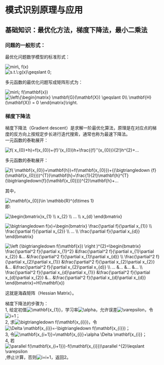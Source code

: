 # 模式识别原理与应用
## 基础知识：最优化方法，梯度下降法，最小二乘法

### 问题的一般形式：
最优化问题数学模型的标准形式：<br />


<img src="http://latex.codecogs.com/gif.latex?min\,&space;f(x)" title="min\, f(x)" /><br />
<img src="http://latex.codecogs.com/gif.latex?s.t.\:g(x)\geqslant&space;0;" title="s.t.\:g(x)\geqslant 0;" />


多元函数的最优化问题写成矩阵形式为：<br />


<img src="http://latex.codecogs.com/gif.latex?min\;&space;f(\mathbf{x})" title="min\; f(\mathbf{x})" /><br />
<img src="http://latex.codecogs.com/gif.latex?\left\{\begin{matrix}&space;\mathbf{G}(\mathbf{X})&space;\geqslant&space;0\\&space;\mathbf{H}(\mathbf{X})&space;=&space;0&space;\end{matrix}\right." title="\left\{\begin{matrix} \mathbf{G}(\mathbf{X}) \geqslant 0\\ \mathbf{H}(\mathbf{X}) = 0 \end{matrix}\right." />

### 梯度下降法
  梯度下降法（Gradient descent）是求解一阶最优化算法，原理是在对应点的梯度的反方向上按规定步长进行迭代搜索，通常也称为最速下降法。<br />
一元函数的泰勒展开：<br />


<img src="http://latex.codecogs.com/gif.latex?f(&space;x_{0}&plus;h)=f(x_{0})&plus;{f}'(x_{0})h&plus;\frac{{f}''(x_{0})}{2!}h^{2}&plus;..." title="f( x_{0}+h)=f(x_{0})+{f}'(x_{0})h+\frac{{f}''(x_{0})}{2!}h^{2}+..." /><br />


多元函数的泰勒展开：<br />


<img src="http://latex.codecogs.com/gif.latex?f(&space;\mathbf{x_{0}}&plus;\mathbf{h})=f(\mathbf{x_{0}})&plus;{(\bigtriangledown&space;{f}(\mathbf{x_{0}}))^{T}}\mathbf{h}&plus;\frac{1}{2!}\mathbf{h}^{T}(\bigtriangledown{f}(\mathbf{x_{0}}))^{2}\mathbf{h}&plus;..." title="f( \mathbf{x_{0}}+\mathbf{h})=f(\mathbf{x_{0}})+{(\bigtriangledown {f}(\mathbf{x_{0}}))^{T}}\mathbf{h}+\frac{1}{2!}\mathbf{h}^{T}(\bigtriangledown{f}(\mathbf{x_{0}}))^{2}\mathbf{h}+..." />


其中，<br />


<img src="http://latex.codecogs.com/gif.latex?\mathbf{x_{0}}\in&space;\mathbb{R}^{d\times&space;1}" title="\mathbf{x_{0}}\in \mathbb{R}^{d\times 1}" /><br />
即:<br />


<img src="http://latex.codecogs.com/gif.latex?\begin{bmatrix}x_{1}&space;\\&space;x_{2}&space;\\&space;...&space;\\&space;x_{d}&space;\end{bmatrix}" title="\begin{bmatrix}x_{1} \\ x_{2} \\ ... \\ x_{d} \end{bmatrix}" /><br />


<img src="http://latex.codecogs.com/gif.latex?\bigtriangledown&space;f(x)=\begin{bmatrix}&space;\frac{\partial&space;f}{\partial&space;x_{1}}&space;\\&space;\frac{\partial&space;f}{\partial&space;x_{2}}&space;\\&space;...&space;\\&space;\frac{\partial&space;f}{\partial&space;x_{d}}&space;\end{bmatrix}" title="\bigtriangledown f(x)=\begin{bmatrix} \frac{\partial f}{\partial x_{1}} \\ \frac{\partial f}{\partial x_{2}} \\ ... \\ \frac{\partial f}{\partial x_{d}} \end{bmatrix}" /><br />


<img src="http://latex.codecogs.com/gif.latex?\left&space;(\bigtriangledown&space;f(\mathbf{x})&space;\right&space;)^{2}=\begin{bmatrix}&space;\frac{\partial^2&space;f}{\partial&space;x_{1}^2}&space;&\frac{\partial^2&space;f}{\partial&space;x_{1}\partial&space;x_{2}}&space;&...&space;&\frac{\partial^2&space;f}{\partial&space;x_{1}\partial&space;x_{d}}&space;\\&space;\frac{\partial^2&space;f}{\partial&space;x_{2}\partial&space;x_{1}}&space;&\frac{\partial^2&space;f}{\partial&space;x_{2}\partial&space;x_{2}}&space;&...&space;&\frac{\partial^2&space;f}{\partial&space;x_{2}\partial&space;x_{d}}&space;\\&space;...&space;&...&space;&...&space;&...&space;\\&space;\frac{\partial^2&space;f}{\partial&space;x_{d}\partial&space;x_{1}}&space;&\frac{\partial^2&space;f}{\partial&space;x_{d}\partial&space;x_{2}}&space;&...&space;&\frac{\partial^2&space;f}{\partial&space;x_{d}\partial&space;x_{d}}&space;\end{bmatrix}=H(\mathbf{x})" title="\left (\bigtriangledown f(\mathbf{x}) \right )^{2}=\begin{bmatrix} \frac{\partial^2 f}{\partial x_{1}^2} &\frac{\partial^2 f}{\partial x_{1}\partial x_{2}} &... &\frac{\partial^2 f}{\partial x_{1}\partial x_{d}} \\ \frac{\partial^2 f}{\partial x_{2}\partial x_{1}} &\frac{\partial^2 f}{\partial x_{2}\partial x_{2}} &... &\frac{\partial^2 f}{\partial x_{2}\partial x_{d}} \\ ... &... &... &... \\ \frac{\partial^2 f}{\partial x_{d}\partial x_{1}} &\frac{\partial^2 f}{\partial x_{d}\partial x_{2}} &... &\frac{\partial^2 f}{\partial x_{d}\partial x_{d}} \end{bmatrix}=H(\mathbf{x})" /><br />


这就是海森矩阵（Hessian Matrix）。


梯度下降法的步骤为：<br />
1, 给定初值<img src="http://latex.codecogs.com/gif.latex?\mathbf{x_{1}}" title="\mathbf{x_{1}}" />，学习率<img src="http://latex.codecogs.com/gif.latex?\alpha" title="\alpha" />，允许误差<img src="http://latex.codecogs.com/gif.latex?\varepsilon" title="\varepsilon" />，令<img src="http://latex.codecogs.com/gif.latex?i=1" title="i=1" />；<br />
2, 求<img src="http://latex.codecogs.com/gif.latex?\bigtriangledown&space;f(\mathbf{x_{i}})" title="\bigtriangledown f(\mathbf{x_{i}})" />，令<img src="http://latex.codecogs.com/gif.latex?\Delta&space;\mathbf{x_{i}}=-\bigtriangledown&space;f(\mathbf{x_{i}})" title="\Delta \mathbf{x_{i}}=-\bigtriangledown f(\mathbf{x_{i}})" />；<br />
3, 令<img src="http://latex.codecogs.com/gif.latex?\mathbf{x_{i&plus;1}}=\mathbf{x_{i}}&plus;\alpha&space;\Delta&space;\mathbf{x_{i}}" title="\mathbf{x_{i+1}}=\mathbf{x_{i}}+\alpha \Delta \mathbf{x_{i}}" />；<br />
4, 若<img src="http://latex.codecogs.com/gif.latex?\parallel&space;f(\mathbf{x_{i&plus;1}})-f(\mathbf{x_{i}})\parallel&space;^{2}\leqslant&space;\varepsilon" title="\parallel f(\mathbf{x_{i+1}})-f(\mathbf{x_{i}})\parallel ^{2}\leqslant \varepsilon" />,停止计算，否则<img src="http://latex.codecogs.com/gif.latex?i=i&plus;1" title="i=i+1" />，返回2。<br />
